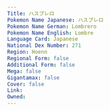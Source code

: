 ```yaml
---
﻿Title: ハスブレロ
Pokemon Name Japanese: ハスブレロ
Pokemon Name German: Lombrero
Pokemon Name English: Lombre
Language Card: Japanese
National Dex Number: 271
Region: Hoenn
Regional Form: false
Additional Form: false
Mega: false
Gigantamax: false
Cover: false
Link: 
Owned: 
---
```

